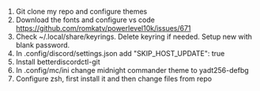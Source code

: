 1. Git clone my repo and configure themes
2. Download the fonts and configure vs code https://github.com/romkatv/powerlevel10k/issues/671
3. Check ~/.local/share/keyrings. Delete keyring if needed. Setup new with blank password.
4. In .config/discord/settings.json add "SKIP_HOST_UPDATE": true
5. Install betterdiscordctl-git
6. In .config/mc/ini change midnight commander theme to yadt256-defbg
7. Configure zsh, first install it and then change files from repo